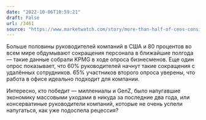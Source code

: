 ```yaml
---
date: "2022-10-06T10:59:21"
draft: False
url: /3461
source: "https://www.marketwatch.com/story/more-than-half-of-ceos-consider-workforce-reductions-over-the-next-6-months-and-remote-workers-may-be-the-first-go-to-11664907913"
---
```


Больше половины руководителей компаний в США и 80 процентов во всем мире обдумывают сокращения персонала в ближайшие полгода — такие данные собрали KPMG в ходе опроса бизнесменов. Еще один опрос показывает, что 60% руководителей начнут такие сокращения с удалённых сотрудников. 65% участников второго опроса уверены, что работа в офисе идеально подходит для компании.

Интересно, кто победит — миллениалы и GenZ, было напугавшие экономику массовыми уходами в никуда за последние два года, или консерватиные руководители компаний, которые не очень успели напугаться, как уже подоспела рецессия?
